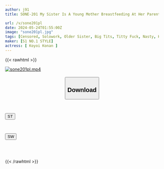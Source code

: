 ```yaml
---
author: j91
title: SONE-201 My Sister Is A Young Mother Breastfeeding At Her Parents' House. A Super Popular Doujinshi That Has Swept The Top Rankings! A Popular Actress With A Voluptuous Body Who Is One Of The Best In The Industry! The First Live-action Collaboration Work! Koyoi Konan

url: /v/sone201pl
date: 2024-05-24T01:55:00Z
image: "sone201pl.jpg"
tags: [Censored, Solowork, Older Sister, Big Tits, Titty Fuck, Nasty, Hardcore, Original Collaboration	]
maker: [S1 NO.1 STYLE]
actress: [ Koyoi Konan ]
---
```



{{< rawhtml >}}

<div class="video" data-videoid="GkKxzJj7MLc1Kyy">
    <a href="javascript:;">
        <img src="/v/sone201pl/sone201pl.jpg" width="WIDTH" height="HEIGHT" alt="sone201pl.mp4" loading="lazy">
    </a>
</div>

<script type="text/javascript" src="https://j91.asia/asset/on-demand-st.js"></script>

<br>
  <link rel="stylesheet" href="https://j91.asia/asset/bs5.css">
  
  <center>
  <button class="btn btn-primary" type="button" data-bs-toggle="collapse" data-bs-target=".multi-collapse" aria-expanded="false" aria-controls="multiCollapseExample1 multiCollapseExample2"><h2>Download</h2></button></center>
</p>
<div class="row">
  <div class="col">
    <div class="collapse multi-collapse" id="multiCollapseExample1">
      <div class="card card-body">
	      	      <br>
<div class="buttons">  
<p><a href="/v/sone201pl/st.html" target="_blank"><button class="btn-hover color-3"><i class="fa fa-download"></i> ST</button></a></p></div>
    </div>
  </div>
</div>
  <div class="col">
    <div class="collapse multi-collapse" id="multiCollapseExample2">
      <div class="card card-body">
	      <br>
<div class="buttons">
<p><a href="/v/sone201pl/sw.html" target="_blank"><button class="btn-hover color-2"><i class="fa fa-download"></i> SW</button></a></p></div>
<br><br>
      </div>
    </div>
  </div>
</div>

{{< /rawhtml >}}